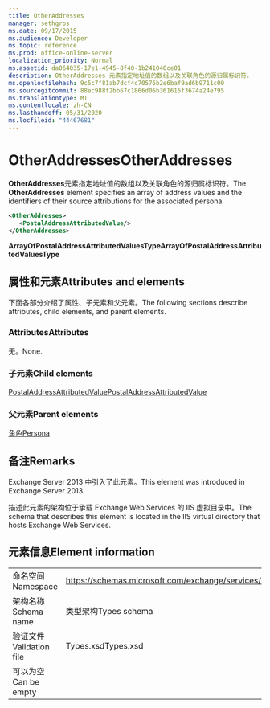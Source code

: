 ```yaml
---
title: OtherAddresses
manager: sethgros
ms.date: 09/17/2015
ms.audience: Developer
ms.topic: reference
ms.prod: office-online-server
localization_priority: Normal
ms.assetid: da064035-17e1-4945-8f40-1b241040ce01
description: OtherAddresses 元素指定地址值的数组以及关联角色的源归属标识符。
ms.openlocfilehash: 9c5c7f81ab7dcf4c70576b2e6baf9ad6b9711c00
ms.sourcegitcommit: 88ec988f2bb67c1866d06b361615f3674a24e795
ms.translationtype: MT
ms.contentlocale: zh-CN
ms.lasthandoff: 05/31/2020
ms.locfileid: "44467681"
---
```

# <a name="otheraddresses"></a><span data-ttu-id="b0ff4-103">OtherAddresses</span><span class="sxs-lookup"><span data-stu-id="b0ff4-103">OtherAddresses</span></span>

<span data-ttu-id="b0ff4-104">**OtherAddresses**元素指定地址值的数组以及关联角色的源归属标识符。</span><span class="sxs-lookup"><span data-stu-id="b0ff4-104">The **OtherAddresses** element specifies an array of address values and the identifiers of their source attributions for the associated persona.</span></span> 
  
```XML
<OtherAddresses>
   <PostalAddressAttributedValue/>
</OtherAddresses>
```

 <span data-ttu-id="b0ff4-105">**ArrayOfPostalAddressAttributedValuesType**</span><span class="sxs-lookup"><span data-stu-id="b0ff4-105">**ArrayOfPostalAddressAttributedValuesType**</span></span>
## <a name="attributes-and-elements"></a><span data-ttu-id="b0ff4-106">属性和元素</span><span class="sxs-lookup"><span data-stu-id="b0ff4-106">Attributes and elements</span></span>

<span data-ttu-id="b0ff4-107">下面各部分介绍了属性、子元素和父元素。</span><span class="sxs-lookup"><span data-stu-id="b0ff4-107">The following sections describe attributes, child elements, and parent elements.</span></span>
  
### <a name="attributes"></a><span data-ttu-id="b0ff4-108">Attributes</span><span class="sxs-lookup"><span data-stu-id="b0ff4-108">Attributes</span></span>

<span data-ttu-id="b0ff4-109">无。</span><span class="sxs-lookup"><span data-stu-id="b0ff4-109">None.</span></span>
  
### <a name="child-elements"></a><span data-ttu-id="b0ff4-110">子元素</span><span class="sxs-lookup"><span data-stu-id="b0ff4-110">Child elements</span></span>

[<span data-ttu-id="b0ff4-111">PostalAddressAttributedValue</span><span class="sxs-lookup"><span data-stu-id="b0ff4-111">PostalAddressAttributedValue</span></span>](postaladdressattributedvalue.md)
  
### <a name="parent-elements"></a><span data-ttu-id="b0ff4-112">父元素</span><span class="sxs-lookup"><span data-stu-id="b0ff4-112">Parent elements</span></span>

[<span data-ttu-id="b0ff4-113">角色</span><span class="sxs-lookup"><span data-stu-id="b0ff4-113">Persona</span></span>](persona.md)
  
## <a name="remarks"></a><span data-ttu-id="b0ff4-114">备注</span><span class="sxs-lookup"><span data-stu-id="b0ff4-114">Remarks</span></span>

<span data-ttu-id="b0ff4-115">Exchange Server 2013 中引入了此元素。</span><span class="sxs-lookup"><span data-stu-id="b0ff4-115">This element was introduced in Exchange Server 2013.</span></span>
  
<span data-ttu-id="b0ff4-116">描述此元素的架构位于承载 Exchange Web Services 的 IIS 虚拟目录中。</span><span class="sxs-lookup"><span data-stu-id="b0ff4-116">The schema that describes this element is located in the IIS virtual directory that hosts Exchange Web Services.</span></span>
  
## <a name="element-information"></a><span data-ttu-id="b0ff4-117">元素信息</span><span class="sxs-lookup"><span data-stu-id="b0ff4-117">Element information</span></span>

|||
|:-----|:-----|
|<span data-ttu-id="b0ff4-118">命名空间</span><span class="sxs-lookup"><span data-stu-id="b0ff4-118">Namespace</span></span>  <br/> |https://schemas.microsoft.com/exchange/services/2006/types  <br/> |
|<span data-ttu-id="b0ff4-119">架构名称</span><span class="sxs-lookup"><span data-stu-id="b0ff4-119">Schema name</span></span>  <br/> |<span data-ttu-id="b0ff4-120">类型架构</span><span class="sxs-lookup"><span data-stu-id="b0ff4-120">Types schema</span></span>  <br/> |
|<span data-ttu-id="b0ff4-121">验证文件</span><span class="sxs-lookup"><span data-stu-id="b0ff4-121">Validation file</span></span>  <br/> |<span data-ttu-id="b0ff4-122">Types.xsd</span><span class="sxs-lookup"><span data-stu-id="b0ff4-122">Types.xsd</span></span>  <br/> |
|<span data-ttu-id="b0ff4-123">可以为空</span><span class="sxs-lookup"><span data-stu-id="b0ff4-123">Can be empty</span></span>  <br/> ||
   

